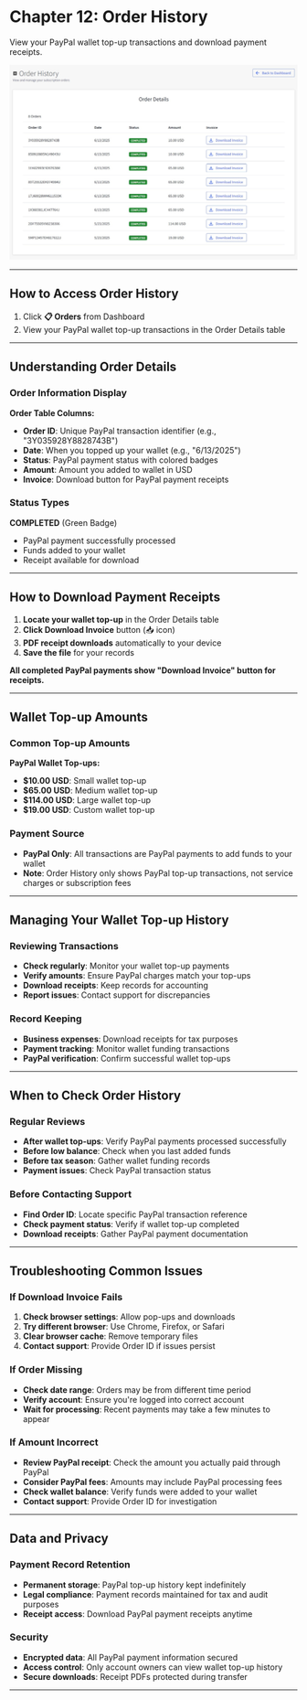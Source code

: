 # Chapter 12: Order History

View your PayPal wallet top-up transactions and download payment receipts.

![Order History Interface](../assets/images/order-history.jpg)

---

## How to Access Order History

1. Click **📋 Orders** from Dashboard
2. View your PayPal wallet top-up transactions in the Order Details table

---

## Understanding Order Details

### Order Information Display

**Order Table Columns:**

- **Order ID**: Unique PayPal transaction identifier (e.g., "3Y035928Y8828743B")
- **Date**: When you topped up your wallet (e.g., "6/13/2025")
- **Status**: PayPal payment status with colored badges
- **Amount**: Amount you added to wallet in USD
- **Invoice**: Download button for PayPal payment receipts

### Status Types

**COMPLETED** (Green Badge)

- PayPal payment successfully processed
- Funds added to your wallet
- Receipt available for download

---

## How to Download Payment Receipts

1. **Locate your wallet top-up** in the Order Details table
2. **Click Download Invoice** button (📥 icon)
3. **PDF receipt downloads** automatically to your device
4. **Save the file** for your records

**All completed PayPal payments show "Download Invoice" button for receipts.**

---

## Wallet Top-up Amounts

### Common Top-up Amounts

**PayPal Wallet Top-ups:**

- **$10.00 USD**: Small wallet top-up
- **$65.00 USD**: Medium wallet top-up
- **$114.00 USD**: Large wallet top-up
- **$19.00 USD**: Custom wallet top-up

### Payment Source

- **PayPal Only**: All transactions are PayPal payments to add funds to your wallet
- **Note**: Order History only shows PayPal top-up transactions, not service charges or subscription fees

---

## Managing Your Wallet Top-up History

### Reviewing Transactions

- **Check regularly**: Monitor your wallet top-up payments
- **Verify amounts**: Ensure PayPal charges match your top-ups
- **Download receipts**: Keep records for accounting
- **Report issues**: Contact support for discrepancies

### Record Keeping

- **Business expenses**: Download receipts for tax purposes
- **Payment tracking**: Monitor wallet funding transactions
- **PayPal verification**: Confirm successful wallet top-ups

---

## When to Check Order History

### Regular Reviews

- **After wallet top-ups**: Verify PayPal payments processed successfully
- **Before low balance**: Check when you last added funds
- **Before tax season**: Gather wallet funding records
- **Payment issues**: Check PayPal transaction status

### Before Contacting Support

- **Find Order ID**: Locate specific PayPal transaction reference
- **Check payment status**: Verify if wallet top-up completed
- **Download receipts**: Gather PayPal payment documentation

---

## Troubleshooting Common Issues

### If Download Invoice Fails

1. **Check browser settings**: Allow pop-ups and downloads
2. **Try different browser**: Use Chrome, Firefox, or Safari
3. **Clear browser cache**: Remove temporary files
4. **Contact support**: Provide Order ID if issues persist

### If Order Missing

- **Check date range**: Orders may be from different time period
- **Verify account**: Ensure you're logged into correct account
- **Wait for processing**: Recent payments may take a few minutes to appear

### If Amount Incorrect

- **Review PayPal receipt**: Check the amount you actually paid through PayPal
- **Consider PayPal fees**: Amounts may include PayPal processing fees
- **Check wallet balance**: Verify funds were added to your wallet
- **Contact support**: Provide Order ID for investigation

---

## Data and Privacy

### Payment Record Retention

- **Permanent storage**: PayPal top-up history kept indefinitely
- **Legal compliance**: Payment records maintained for tax and audit purposes
- **Receipt access**: Download PayPal payment receipts anytime

### Security

- **Encrypted data**: All PayPal payment information secured
- **Access control**: Only account owners can view wallet top-up history
- **Secure downloads**: Receipt PDFs protected during transfer

---